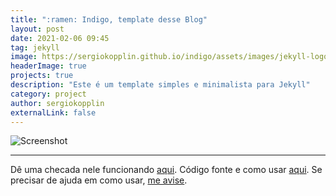 ```yaml
---
title: ":ramen: Indigo, template desse Blog"
layout: post
date: 2021-02-06 09:45
tag: jekyll
image: https://sergiokopplin.github.io/indigo/assets/images/jekyll-logo-light-solid.png
headerImage: true
projects: true
description: "Este é um template simples e minimalista para Jekyll"
category: project
author: sergiokopplin
externalLink: false
---
```


![Screenshot](https://raw.githubusercontent.com/sergiokopplin/indigo/gh-pages/assets/screen-shot.png)

---

Dê uma checada nele funcionando [aqui](https://sergiokopplin.github.io/indigo/).
Código fonte e como usar [aqui](https://github.com/sergiokopplin/indigo).
Se precisar de ajuda em como usar, [me avise](https://github.com/sergiokopplin/indigo/issues).
